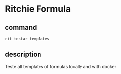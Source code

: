 # Ritchie Formula

## command

```bash
rit testar templates
```

## description

Teste all templates of formulas locally and with docker
